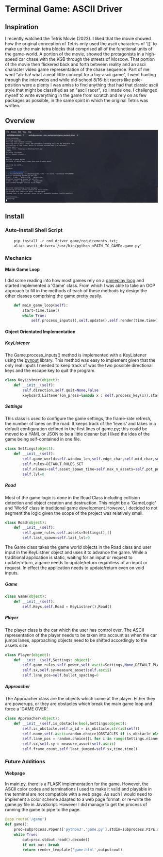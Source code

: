 # Terminal Game: ASCII Driver

## Inspiration
I recently watched the Tetris Movie (2023). I liked that the movie showed how the original conception of Tetris 
only used the ascii characters of '[]' to make up the main tetra blocks that comprised all of the functional units of the game-world. A portion of the movie, showed the protagonists 
in a high-speed car chase with the KGB through the streets of Moscow. That portion of the movie then flickered back and forth between reality 
and an ascii character video game representation of the chase sequence. Part of me went "ah-ha! what a neat little concept for a toy-ascii game", I went hunting through the interwebs and while 
old-school 8/16-bit racers  like pole-position were a plenty I was amiss to find anything that had that classic ascii style that might be classified as an "ascii racer", so I made one. I challenged myself 
to write everything in the game from scratch and rely on as few packages as possible, in the same spirit in which the original Tetris was written.

## Overview
![](https://github.com/lukaselsrode/projects/blob/main/game_dev/ascii_driver/misc/game_video.gif)

## Install
### Auto-install Shell Script
```shell
    pip install -r cmd_driver_game/requirements.txt;
    alias ascii_driver='/usr/bin/python <PATH_TO_GAME>.game.py'
```
### Mechanics
#### Main Game Loop
I did some reading into how most games rely on a [gameplay loop](https://gameprogrammingpatterns.com/game-loop.html) and started implemented a 'Game' class. 
From which I was able to take an OOP approach to fill in the methods of each of these methods by design the other classes comprising the game pretty easily.
```python
    def main_game_loop(self):
        start=time.time()
        while True:
            self.process_inputs(),self.update(),self.render(time.time(),start)
```
#### Object Orientated Implementation
##### KeyListener
The Game.process_inputs() method is implemented with a KeyListener using the [pynput](https://pypi.org/project/pynput/) library. This method was easy to implement given that the only real inputs I needed to keep track of was the two possible directional keys and the escape key to quit the program. 
```python
class KeyListner(object):
    def __init__(self):
        self.direction,self.quit=None,False
        keyboard.Listener(on_press=lambda x : self.process_key(x)).start()
```
##### Settings
This class is used to configure the game settings, the frame-rate refresh, the number of lanes on the road. It keeps track of the 'levels' and takes in a default configuration defined in the first lines of game.py; this could be moved to a YAML or JSON to be a little cleaner but I liked the idea of the game being self-contained in one file. 
```python
class Settings(object):
    def __init__(self):
        self.game_world=self.window_len,self.edge_char,self.mid_char,self.open_char,self.secs_per_lvl = DEFAULT_WINDOW_LENGTH,'_', '- ',' ',DEFAULT_TIME_PER_LVL
        self.rules=DEFAULT_RULES_SET
        self.nlanes=self.asset_spawn_time=self.max_n_assets=self.pot_pwrup=self.t_per_frame=self.asset_jump_time=None
        self.lvl=0
```
##### Road
Most of the game logic is done in the Road Class including collision detection and object creation and destruction. This might be a 'GameLogic' and 'World' class in traditional game development.However, I decided to not segment the logic given the scope of the project was relatively small. 
```python
class Road(object):
    def __init__(self):
        self.game_rules,self.assets=Settings(),[]
        self.last_spawn=self.last_lvl=0
```
The Game class takes the game world objects in the Road class and user input in the KeyListner object and uses it to advance the game. While a traditional application is static, waiting for an input or request to update/return, a game needs to update/return regardless of an input or request. In effect the application needs to update/return even on void inputs. 
##### Game
```python
class Game(object):
    def __init__(self):
        self.Keys,self.Road = KeyListner(),Road()
```
##### Player
The player class is the car which the user has control over. The ASCII representation of the player needs to be taken into account as when the car jumps lanes, approaching objects need to be shifted accordingly to the assets size. 
```python
class Player(object):
    def __init__(self,Settings: object):
        self.game_rules,self.power,self.ascii=Settings,None,DEFAULT_PLAYER_CAR                  
        self.sx,self.sy=measure_asset(self.ascii)                               
        self.lane_pos=self.bullet_spacing=0
```
##### Approacher
The Approacher class are the objects which come at the player. Either they are powerups, or they are obstacles which break the main game loop and force a 'GAME OVER'. 
```python
class Approacher(object):
    def __init__(self,is_obstacle:bool,Settings:object):
        self.is_obstacle,self.a_id = is_obstacle,str(id(self))
        self.name,self.ascii=random.choice(OBSTACLES if is_obstacle else POWERUPS)
        self.lane_pos = random.choice([i for i in range(Settings.nlanes*2)])
        self.sx,self.sy = measure_asset(self.ascii)
        self.frame_count,self.last_jumped=self.sx,time.time()
```
### Future Additions 
#### Webpage
In main.py, there is a FLASK implementation for the game. However, the ASCII color codes and terminations I used to make it valid and playable in the terminal are not compatible with a web page. 
As such I would need to implement a color scheme adapted to a web page format, or re-write the game.py file in JavaScript. However I did manage to get the process of running the game to pipe to the page. 
```python
@app.route('/game')
def game():
    proc=subprocess.Popen(['python3','game.py'],stdin=subprocess.PIPE,stdout=subprocess.PIPE)
    while True:
        out=proc.stdout.read().decode()
        if not out: break
        return render_template('game.html',output=out)
```